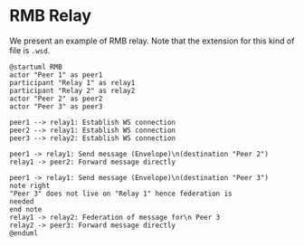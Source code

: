 <h1> RMB Relay </h1>

We present an example of RMB relay. Note that the extension for this kind of file is `.wsd`.

```
@startuml RMB
actor "Peer 1" as peer1
participant "Relay 1" as relay1
participant "Relay 2" as relay2
actor "Peer 2" as peer2
actor "Peer 3" as peer3

peer1 --> relay1: Establish WS connection
peer2 --> relay1: Establish WS connection
peer3 --> relay2: Establish WS connection

peer1 -> relay1: Send message (Envelope)\n(destination "Peer 2")
relay1 -> peer2: Forward message directly

peer1 -> relay1: Send message (Envelope)\n(destination "Peer 3")
note right
"Peer 3" does not live on "Relay 1" hence federation is
needed
end note
relay1 -> relay2: Federation of message for\n Peer 3
relay2 -> peer3: Forward message directly
@enduml
```